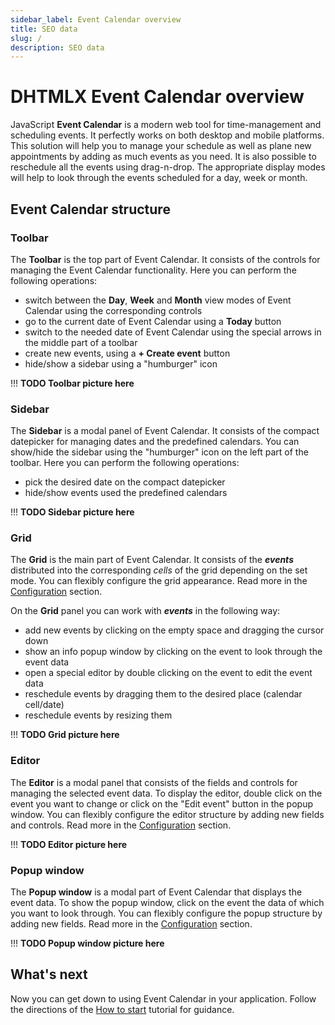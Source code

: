 ```yaml
---
sidebar_label: Event Calendar overview
title: SEO data
slug: /
description: SEO data
---
```


# DHTMLX Event Calendar overview

JavaScript **Event Calendar** is a modern web tool for time-management and scheduling events. It perfectly works on both desktop and mobile platforms. This solution will help you to manage your schedule as well as plane new appointments by adding as much events as you need. It is also possible to reschedule all the events using drag-n-drop. The appropriate display modes will help to look through the events scheduled for a day, week or month.

## Event Calendar structure

### Toolbar

The **Toolbar** is the top part of Event Calendar. It consists of the controls for managing the Event Calendar functionality. Here you can perform the following operations:

- switch between the **Day**, **Week** and **Month** view modes of Event Calendar using the corresponding controls
- go to the current date of Event Calendar using a **Today** button
- switch to the needed date of Event Calendar using the special arrows in the middle part of a toolbar
- create new events, using a **+ Create event** button
- hide/show a sidebar using a "humburger" icon

!!! **TODO Toolbar picture here**

### Sidebar

The **Sidebar** is a modal panel of Event Calendar. It consists of the compact datepicker for managing dates and the predefined calendars. You can show/hide the sidebar using the "humburger" icon on the left part of the toolbar. Here you can perform the following operations:

- pick the desired date on the compact datepicker
- hide/show events used the predefined calendars

!!! **TODO Sidebar picture here**

### Grid

The **Grid** is the main part of Event Calendar. It consists of the ***events*** distributed into the corresponding *cells* of the grid depending on the set mode. You can flexibly configure the grid appearance. Read more in the [Configuration](./guides/configuration#grid) section.

On the **Grid** panel you can work with ***events*** in the following way:

- add new events by clicking on the empty space and dragging the cursor down
- show an info popup window by clicking on the event to look through the event data
- open a special editor by double clicking on the event to edit the event data
- reschedule events by dragging them to the desired place (calendar cell/date) 
- reschedule events by resizing them

!!! **TODO Grid picture here**

### Editor

The **Editor** is a modal panel that consists of the fields and controls for managing the selected event data. To display the editor, double click on the event you want to change or click on the "Edit event" button in the popup window. You can flexibly configure the editor structure by adding new fields and controls. Read more in the [Configuration](./guides/configuration#editor) section.

!!! **TODO Editor picture here**

### Popup window

The **Popup window** is a modal part of Event Calendar that displays the event data. To show the popup window, click on the event the data of which you want to look through. You can flexibly configure the popup structure by adding new fields. Read more in the [Configuration](./guides/configuration#popup-window) section.

!!! **TODO Popup window picture here**

## What's next

Now you can get down to using Event Calendar in your application. Follow the directions of the [How to start](./how_to_start) tutorial for guidance.